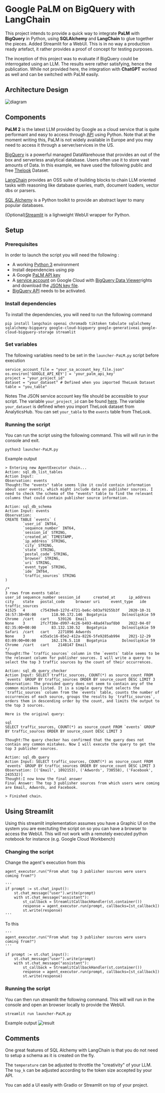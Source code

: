 # Google PaLM on BigQuery with LangChain

This project intends to provide a quick way to integrate **PaLM** with **BigQuery** in Python, using **SQLAlchemy** and **LangChain** to glue together the pieces. Added Streamlit for a WebUI. This is in no way a production ready artefact, it rather provides a proof of concept for testing purposes.

The inception of this project was to evaluate if BigQuery could be interrogated using an LLM. The results were rather satisfying, hence the publication. While not provided here, the integration with **ChatGPT** worked as well and can be switched with PaLM easily. 

## Architecture Design

![diagram](./assets/diagram.png)

## Components

**PaLM 2** is the latest LLM provided by Google as a cloud service that is quite performant and easy to access through [API](https://developers.generativeai.google/api/python/google/generativeai) using Python. Note that at the moment writing this, PaLM is not widely available in Europe and you may need to access it through a server/services in the US. 

[BigQuery](https://cloud.google.com/bigquery/docs/introduction) is a powerful managed DataWarehouse that provides an out of the box and serverless analytical database. Users often use it to store vast amounts of Data. In this example, we have used the following public and free [Thelook](https://console.cloud.google.com/bigquery/analytics-hub/exchanges;cameo=analyticshub;pageName=listing-detail;pageResource=1057666841514.us.google_cloud_public_datasets_17e74966199.thelook_ecommerce) Dataset.

[LangChain](https://python.langchain.com/docs/get_started/introduction) provides an OSS suite of building blocks to chain LLM oriented tasks with reasoning like database queries, math, document loaders, vector dbs or parsers.

[SQL Alchemy](https://www.sqlalchemy.org/) is a Python toolkit to provide an abstract layer to many popular databases.

(Optional)[Streamlit](https://blog.streamlit.io/langchain-tutorial-1-build-an-llm-powered-app-in-18-lines-of-code/) is a lighweight WebUI wrapper for Python.

## Setup

### Prerequisites
In order to launch the script you will need the following :
- A working [Python 3](https://docs.python.org/3/using/unix.html#getting-and-installing-the-latest-version-of-python) environment
- Install dependencies using pip
- A Google [PaLM API key](https://developers.generativeai.google/tutorials/setup)
- A [service account](https://cloud.google.com/iam/docs/service-account-overview) on Google Cloud with [BigQuery Data Viewer](https://cloud.google.com/bigquery/docs/access-control-basic-roles)rights and download the [JSON key file](https://cloud.google.com/iam/docs/keys-create-delete).
- [BigQuery API](https://console.cloud.google.com/marketplace/product/google/bigquery.googleapis.com) needs to be activated.

### Install dependencies

To install the dependencies, you will need to run the following command
```
pip install langchain openai chromadb tiktoken tabulate sqlalchemy sqlalchemy-bigquery google-cloud-bigquery google-generativeai google-cloud-bigquery-storage streamlit
```

### Set variables
The following variables need to be set in the `launcher-PaLM.py` script before execution
```
service_account_file = "your_sa_account_key_file.json"
os.environ['GOOGLE_API_KEY'] = 'your_palm_api_key'
project = "your_project_id" 
dataset = "your_dataset" # Defined when you imported TheLook Dataset
table = "you_table"
```
Notes
The JSON service account key file should be accessible to your script.
The variable `your_project_id` can be found [here](https://console.cloud.google.com/home/dashboard). The variable `your_dataset` is defined when you import TheLook dataset from AnalyticsHub. You can set `your_table` to the `events` table from TheLook.

### Running the script
You can run the script using the following command. This will will run in the console and exit.
```
python3 launcher-PaLM.py
```

Example output
```
> Entering new AgentExecutor chain...
Action: sql_db_list_tables
Action Input: 
Observation: events
Thought:The "events" table seems like it could contain information about user events, which might include data on publisher sources. I need to check the schema of the "events" table to find the relevant columns that could contain publisher source information.

Action: sql_db_schema
Action Input: events
Observation: 
CREATE TABLE `events` (
        `user_id` INT64, 
        `sequence_number` INT64, 
        `session_id` STRING, 
        `created_at` TIMESTAMP, 
        `ip_address` STRING, 
        `city` STRING, 
        `state` STRING, 
        `postal_code` STRING, 
        `browser` STRING, 
        `uri` STRING, 
        `event_type` STRING, 
        `ide` INT64, 
        `traffic_sources` STRING
)

/*
3 rows from events table:
user_id sequence_number session_id      created_at      ip_address      city    state   postal_code     browser uri     event_type   ide     traffic_sources
41525   4       c75439e0-127d-4721-be6c-b03af9255b3f    2020-10-31 16:57:38+00:00       118.90.172.146  Bogatynia       Dolnośląskie 59      Chrome  /cart   cart    539126  Email
None    3       2fc7f38e-d997-4c26-b493-48ad47aaf8b0    2022-04-07 02:35:00+00:00       83.132.130.52   Bogatynia       Dolnośląskie 59      Safari  /cart   cart    2271896 Adwords
None    3       e35a5c16-85e2-412a-8226-5fe9285ab994    2021-12-29 03:09:00+00:00       162.176.5.118   Bogatynia       Dolnośląskie 59      Chrome  /cart   cart    2148147 Email
*/
Thought:The `traffic_sources` column in the `events` table seems to be the relevant column for publisher sources. I will write a query to select the top 3 traffic sources by the count of their occurrences.

Action: sql_db_query_checker
Action Input: SELECT traffic_sources, COUNT(*) as source_count FROM `events` GROUP BY traffic_sources ORDER BY source_count DESC LIMIT 3
Observation: The provided query does not seem to contain any of the common mistakes listed. It is a simple query that selects the `traffic_sources` column from the `events` table, counts the number of occurrences of each source, groups the results by `traffic_sources`, orders them in descending order by the count, and limits the output to the top 3 sources.

Here is the original query:

sql
SELECT traffic_sources, COUNT(*) as source_count FROM `events` GROUP BY traffic_sources ORDER BY source_count DESC LIMIT 3

Thought:The query checker has confirmed that the query does not contain any common mistakes. Now I will execute the query to get the top 3 publisher sources.

Action: sql_db_query
Action Input: SELECT traffic_sources, COUNT(*) as source_count FROM `events` GROUP BY traffic_sources ORDER BY source_count DESC LIMIT 3
Observation: [('Email', 1092153), ('Adwords', 730558), ('Facebook', 243532)]
Thought:I now know the final answer
Final Answer: The top 3 publisher sources from which users were coming are Email, Adwords, and Facebook.

> Finished chain.
```

## Using Streamlit
Using this streamlit implementation assumes you have a Graphic UI on the system you are exectuting the script on so you can have a browser to access the WebUI. This will not work with a remotely executed python notebook for instance (e.g. Google Cloud Workbench)

### Changing the script
Change the agent's execution from this 
```
agent_executor.run("From what top 3 publisher sources were users coming from?")

'''
if prompt := st.chat_input():
    st.chat_message("user").write(prompt)
    with st.chat_message("assistant"):
        st_callback = StreamlitCallbackHandler(st.container())
        response = agent_executor.run(prompt, callbacks=[st_callback])
        st.write(response)
'''
```

To this 
```
'''
agent_executor.run("From what top 3 publisher sources were users coming from?")
'''

if prompt := st.chat_input():
    st.chat_message("user").write(prompt)
    with st.chat_message("assistant"):
        st_callback = StreamlitCallbackHandler(st.container())
        response = agent_executor.run(prompt, callbacks=[st_callback])
        st.write(response)
```

### Running the script
You can then run streamlit the following command. This will will run in the console and open an browser locally to provide the WebUI.
```
streamlit run launcher-PaLM.py
```

Example output
![result](./assets/result.png)

## Comments
One great features of SQL Alchemy with LangChain is that you do not need to setup a schema as it is created on the fly.

The `temperature` can be adjusted to throttle the "creativity" of your LLM. The `top_k` can be adjusted according to the token size accepted by your API.

You can add a UI easily with Gradio or Streamlit on top of your project.